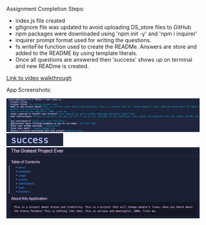Assignment Completion Steps:
* index.js file created
* gitignore file was updated to avoid uploading DS_store files to GitHub
* npm packages were downloaded using 'npm init -y' and 'npm i inquirer'
* inquirer prompt format used for writing the questions.
* fs.writeFile function used to create the READMe. Answers are store and added to the README by using template literals.
* Once all questions are answered then 'success' shows up on terminal and new READme is created. 

[Link to video walkthrough](https://drive.google.com/file/d/1lzG0I8VSb2cm8AxkoKhxpETwYuFi7A1e/view)

App Screenshots: 

![Screenshot1](./assignment%20screenshots/Screen%20Shot%202022-06-25%20at%209.29.31%20PM.png)
![Screenshot2](./assignment%20screenshots/Screen%20Shot%202022-06-25%20at%209.29.40%20PM.png)
![Screenshot3](./assignment%20screenshots/Screen%20Shot%202022-06-25%20at%209.29.58%20PM.png)
